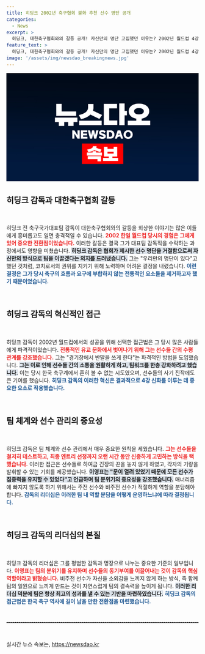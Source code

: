 ```yaml
---
title: 히딩크 2002년 축구협회 불화 추천 선수 명단 공개
categories:
  - News
excerpt: >
  히딩크, 대한축구협회와의 갈등 공개! 자신만의 명단 고집했던 이유는? 2002년 월드컵 4강 신화의 배경과 히딩크의 선수 기용 비화를 들어보세요!
feature_text: >
  히딩크, 대한축구협회와의 갈등 공개! 자신만의 명단 고집했던 이유는? 2002년 월드컵 4강 신화의 배경과 히딩크의 선수 기용 비화를 들어보세요!
image: '/assets/img/newsdao_breakingnews.jpg'
---
```


<p><img src="/assets/img/newsdao_breakingnews.jpg" alt="implanttips 속보" /></p>

<h2 data-ke-size="size26">히딩크 감독과 대한축구협회 갈등</h2>

<p data-ke-size="size16">&nbsp;</p>

<p>히딩크 전 축구국가대표팀 감독이 대한축구협회와의 갈등을 회상한 이야기는 많은 이들에게 흥미롭고도 일면 충격적일 수 있습니다. <b><span style="color: #ee2323;">2002 한일 월드컵 당시의 경험은 그에게 있어 중요한 전환점이었습니다.</span></b> 이러한 갈등은 결국 그가 대표팀 감독직을 수락하는 과정에서도 영향을 미쳤습니다. <b><span style="background-color: #21538527;">히딩크 감독은 협회가 제시한 선수 명단을 거절함으로써 자신만의 방식으로 팀을 이끌겠다는 의지를 드러냈습니다.</span></b> 그는 "우리만의 명단이 있다"고 했던 것처럼, 코치로서의 권위를 지키기 위해 노력하며 어려운 결정을 내렸습니다. <b><span style="color: #1a5490;">이런 결정은 그가 당시 축구의 흐름과 요구에 부합하지 않는 전통적인 요소들을 제거하고자 했기 때문이었습니다.</span></b></p>

<p data-ke-size="size16">&nbsp;</p>

<h2 data-ke-size="size26">히딩크 감독의 혁신적인 접근</h2>

<p data-ke-size="size16">&nbsp;</p>

<p>히딩크 감독이 2002년 월드컵에서의 성공을 위해 선택한 접근법은 그 당시 많은 사람들에게 파격적이었습니다. <b><span style="color: #ee2323;">전통적인 유교 문화에서 벗어나기 위해 그는 선수들 간의 수평 관계를 강조했습니다.</span></b> 그는 "경기장에서 반말을 쓰게 한다"는 파격적인 방법을 도입했습니다. <b><span style="background-color: #21538527;">그는 이로 인해 선수들 간의 소통을 원활하게 하고, 팀워크를 한층 강화하려고 했습니다.</span></b> 이는 당시 한국 축구계에서 흔히 볼 수 없는 시도였으며, 선수들의 사기 진작에도 큰 기여를 했습니다. <b><span style="color: #1a5490;">히딩크 감독의 이러한 혁신은 결과적으로 4강 신화를 이루는 데 중요한 요소로 작용했습니다.</span></b></p>

<p data-ke-size="size16">&nbsp;</p>

<h2 data-ke-size="size26">팀 체계와 선수 관리의 중요성</h2>

<p data-ke-size="size16">&nbsp;</p>

<p>히딩크 감독은 팀 체계와 선수 관리에서 매우 중요한 원칙을 세웠습니다. <b><span style="color: #ee2323;">그는 선수들을 철저히 테스트하고, 최종 엔트리 선정까지 오랜 시간 동안 신중하게 고민하는 방식을 택했습니다.</span></b> 이러한 접근은 선수들로 하여금 긴장의 끈을 놓지 않게 하였고, 각자의 기량을 발휘할 수 있는 기회를 제공했습니다. <b><span style="background-color: #21538527;">이영표는 "문이 열려 있었기 때문에 모든 선수가 집중력을 유지할 수 있었다"고 언급하며 팀 분위기의 중요성을 강조했습니다.</span></b> 매너리즘에 빠지지 않도록 하기 위해서는 주전 선수와 비주전 선수가 적절하게 역할을 분담해야 합니다. <b><span style="color: #1a5490;">감독의 리더십은 이러한 팀 내 역할 분담을 어떻게 운영하느냐에 따라 결정됩니다.</span></b></p>

<p data-ke-size="size16">&nbsp;</p>

<h2 data-ke-size="size26">히딩크 감독의 리더십의 본질</h2>

<p data-ke-size="size16">&nbsp;</p>

<p>히딩크 감독의 리더십은 그를 평범한 감독과 명장으로 나누는 중요한 기준의 일부입니다. <b><span style="color: #ee2323;">이영표는 팀의 분위기를 유지하며 선수들의 동기부여를 이끌어내는 것이 감독의 핵심 역할이라고 밝혔습니다.</span></b> 비주전 선수가 자신을 소외감을 느끼지 않게 하는 방식, 즉 함께 팀의 일원으로 느끼게 만드는 것이 자연스럽게 팀의 결속력을 높이게 됩니다. <b><span style="background-color: #21538527;">이러한 리더십 덕분에 팀은 항상 최고의 성과를 낼 수 있는 기반을 마련하였습니다.</span></b> <b><span style="color: #1a5490;">히딩크 감독의 접근법은 한국 축구 역사에 길이 남을 만한 전환점을 마련했습니다.</span></b></p>

<p data-ke-size="size16">&nbsp;</p>

<hr style="border-top: 1px dashed #ccc;">

<p data-ke-size="size16">&nbsp;</p>
실시간 뉴스 속보는, <a href="https://newsdao.kr" rel="dofollow">https://newsdao.kr</a>



